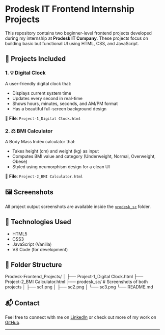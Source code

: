 # Prodesk IT Frontend Internship Projects

This repository contains two beginner-level frontend projects developed during my internship at **Prodesk IT Company**. These projects focus on building basic but functional UI using HTML, CSS, and JavaScript.

## 🔧 Projects Included

### 1. 💡 Digital Clock
A user-friendly digital clock that:
- Displays current system time
- Updates every second in real-time
- Shows hours, minutes, seconds, and AM/PM format
- Has a beautiful full-screen background design

📁 **File**: `Project-1_Digital Clock.html`

### 2. ⚖️ BMI Calculator
A Body Mass Index calculator that:
- Takes height (cm) and weight (kg) as input
- Computes BMI value and category (Underweight, Normal, Overweight, Obese)
- Styled using neumorphism design for a clean UI

📁 **File**: `Project-2_BMI Calculator.html`

## 🖼 Screenshots

All project output screenshots are available inside the [`prodesk_sc`](./prodesk_sc) folder.

## 🚀 Technologies Used
- HTML5
- CSS3
- JavaScript (Vanilla)
- VS Code (for development)

## 📌 Folder Structure

Prodesk-Frontend_Projects/
│
├── Project-1_Digital Clock.html
├── Project-2_BMI Calculator.html
├── prodesk_sc/ # Screenshots of both projects
│ ├── sc1.png
│ ├── sc2.png
│ └── sc3.png
└── README.md


## 📬 Contact

Feel free to connect with me on [LinkedIn](https://www.linkedin.com/in/lakshay-malik-0380b0279/) or check out more of my work on [GitHub](https://github.com/LM1264).

---
